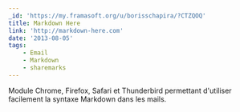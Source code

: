 ```yaml
---
_id: 'https://my.framasoft.org/u/borisschapira/?CTZQOQ'
title: Markdown Here
link: 'http://markdown-here.com'
date: '2013-08-05'
tags:
    - Email
    - Markdown
    - sharemarks
---
```


<div class="markdown"><p>Module Chrome, Firefox, Safari et Thunderbird permettant d'utiliser facilement la syntaxe Markdown dans les mails.
</p></div>
